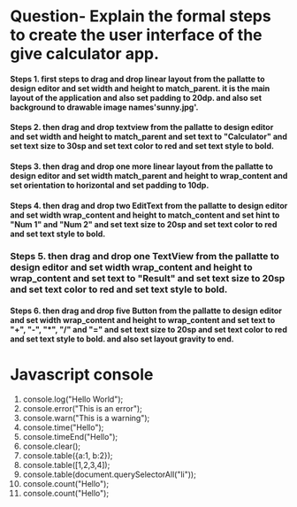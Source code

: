 # Question- Explain the formal steps to create the user interface of the give calculator app.

#### Steps 1. first steps to drag and drop linear layout from the pallatte to design editor and set width and height to match_parent. it is the main layout of the application and also set padding to 20dp. and also set background to drawable image names'sunny.jpg'.

#### Steps 2. then drag and drop textview from the pallatte to design editor and set width and height to match_parent and set text to "Calculator" and set text size to 30sp and set text color to red and set text style to bold.

#### Steps 3. then drag and drop one more linear layout from the pallatte to design editor and set width  match_parent and height to wrap_content and set orientation to horizontal and set padding to 10dp.

#### Steps 4. then drag and drop two EditText from the pallatte to design editor and set width  wrap_content and height to match_content and set hint to "Num 1" and "Num 2"  and set text size to 20sp and set text color to red and set text style to bold.

### Steps 5. then drag and drop one TextView from the pallatte to design editor and set width  wrap_content and height to wrap_content and set text to "Result" and set text size to 20sp and set text color to red and set text style to bold.

#### Steps 6. then drag and drop five Button from the pallatte to design editor and set width  wrap_content and height to wrap_content and set text to "+", "-", "*", "/" and "=" and set text size to 20sp and set text color to red and set text style to bold. and also set layout gravity to end.


# Javascript console
1. console.log("Hello World");
2. console.error("This is an error");
3. console.warn("This is a warning");
4. console.time("Hello");
5. console.timeEnd("Hello");
6. console.clear();
7. console.table({a:1, b:2});
8. console.table([1,2,3,4]);
9. console.table(document.querySelectorAll("li"));
10. console.count("Hello");
11. console.count("Hello");
